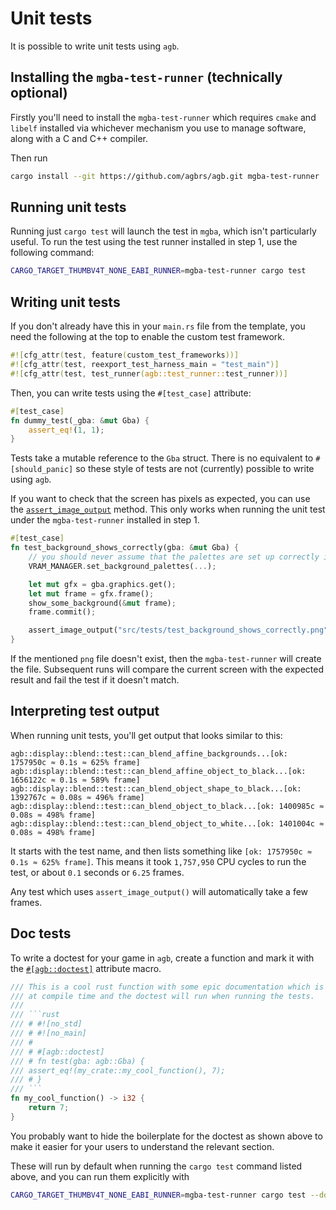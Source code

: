 # Unit tests

It is possible to write unit tests using `agb`.

## Installing the `mgba-test-runner` (technically optional)

Firstly you'll need to install the `mgba-test-runner` which requires `cmake` and `libelf` installed via whichever mechanism you use to manage software, along with a C and C++ compiler.

Then run

```sh
cargo install --git https://github.com/agbrs/agb.git mgba-test-runner
```

## Running unit tests

Running just `cargo test` will launch the test in `mgba`, which isn't particularly useful.
To run the test using the test runner installed in step 1, use the following command:

```sh
CARGO_TARGET_THUMBV4T_NONE_EABI_RUNNER=mgba-test-runner cargo test
```

## Writing unit tests

If you don't already have this in your `main.rs` file from the template, you need the following at the top to enable the custom test framework.

```rust
#![cfg_attr(test, feature(custom_test_frameworks))]
#![cfg_attr(test, reexport_test_harness_main = "test_main")]
#![cfg_attr(test, test_runner(agb::test_runner::test_runner))]
```

Then, you can write tests using the `#[test_case]` attribute:

```rust
#[test_case]
fn dummy_test(_gba: &mut Gba) {
    assert_eq!(1, 1);
}
```

Tests take a mutable reference to the `Gba` struct.
There is no equivalent to `#[should_panic]` so these style of tests are not (currently) possible to write using `agb`.

If you want to check that the screen has pixels as expected, you can use the [`assert_image_output`](https://docs.rs/agb/latest/agb/test_runner/fn.assert_image_output.html) method.
This only works when running the unit test under the `mgba-test-runner` installed in step 1.

```rust
#[test_case]
fn test_background_shows_correctly(gba: &mut Gba) {
    // you should never assume that the palettes are set up correctly in a test
    VRAM_MANAGER.set_background_palettes(...);

    let mut gfx = gba.graphics.get();
    let mut frame = gfx.frame();
    show_some_background(&mut frame);
    frame.commit();

    assert_image_output("src/tests/test_background_shows_correctly.png");
}
```

If the mentioned `png` file doesn't exist, then the `mgba-test-runner` will create the file.
Subsequent runs will compare the current screen with the expected result and fail the test if it doesn't match.

## Interpreting test output

When running unit tests, you'll get output that looks similar to this:

```
agb::display::blend::test::can_blend_affine_backgrounds...[ok: 1757950c ≈ 0.1s ≈ 625% frame]
agb::display::blend::test::can_blend_affine_object_to_black...[ok: 1656122c ≈ 0.1s ≈ 589% frame]
agb::display::blend::test::can_blend_object_shape_to_black...[ok: 1392767c ≈ 0.08s ≈ 496% frame]
agb::display::blend::test::can_blend_object_to_black...[ok: 1400985c ≈ 0.08s ≈ 498% frame]
agb::display::blend::test::can_blend_object_to_white...[ok: 1401004c ≈ 0.08s ≈ 498% frame]
```

It starts with the test name, and then lists something like `[ok: 1757950c ≈ 0.1s ≈ 625% frame]`.
This means it took `1,757,950` CPU cycles to run the test, or about `0.1` seconds or `6.25` frames.

Any test which uses `assert_image_output()` will automatically take a few frames.

## Doc tests

To write a doctest for your game in `agb`, create a function and mark it with the [`#[agb::doctest]`](https://docs.rs/agb/latest/agb/attr.doctest.html) attribute macro.

````rust
/// This is a cool rust function with some epic documentation which is checked
/// at compile time and the doctest will run when running the tests.
///
/// ```rust
/// # #![no_std]
/// # #![no_main]
/// #
/// # #[agb::doctest]
/// # fn test(gba: agb::Gba) {
/// assert_eq!(my_crate::my_cool_function(), 7);
/// # }
/// ```
fn my_cool_function() -> i32 {
    return 7;
}
````

You probably want to hide the boilerplate for the doctest as shown above to make it easier for your users to understand the relevant section.

These will run by default when running the `cargo test` command listed above, and you can run them explicitly with

```sh
CARGO_TARGET_THUMBV4T_NONE_EABI_RUNNER=mgba-test-runner cargo test --doc
```
